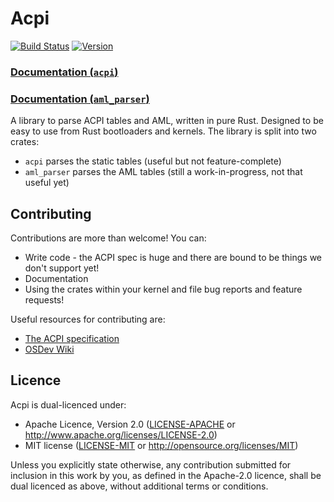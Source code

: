 # Acpi
[![Build Status](https://travis-ci.org/rust-osdev/acpi.svg?branch=master)](https://travis-ci.org/rust-osdev/acpi)
[![Version](https://img.shields.io/crates/v/acpi.svg?style=rounded-square)](https://crates.io/crates/acpi/)

### [Documentation (`acpi`)](https://docs.rs/acpi)
### [Documentation (`aml_parser`)](https://docs.rs/aml_parser)

A library to parse ACPI tables and AML, written in pure Rust. Designed to be easy to use from Rust bootloaders and kernels. The library is split into two crates:
- `acpi` parses the static tables (useful but not feature-complete)
- `aml_parser` parses the AML tables (still a work-in-progress, not that useful yet)

## Contributing
Contributions are more than welcome! You can:
- Write code - the ACPI spec is huge and there are bound to be things we don't support yet!
- Documentation
- Using the crates within your kernel and file bug reports and feature requests!

Useful resources for contributing are:
- [The ACPI specification](http://www.uefi.org/sites/default/files/resources/ACPI%206_2_A_Sept29.pdf)
- [OSDev Wiki](https://wiki.osdev.org/ACPI)

## Licence
Acpi is dual-licenced under:
- Apache Licence, Version 2.0 ([LICENSE-APACHE](LICENSE-APACHE) or http://www.apache.org/licenses/LICENSE-2.0)
- MIT license ([LICENSE-MIT](LICENSE-MIT) or http://opensource.org/licenses/MIT)

Unless you explicitly state otherwise, any contribution submitted for inclusion in this work by you,
as defined in the Apache-2.0 licence, shall be dual licenced as above, without additional terms or
conditions.
